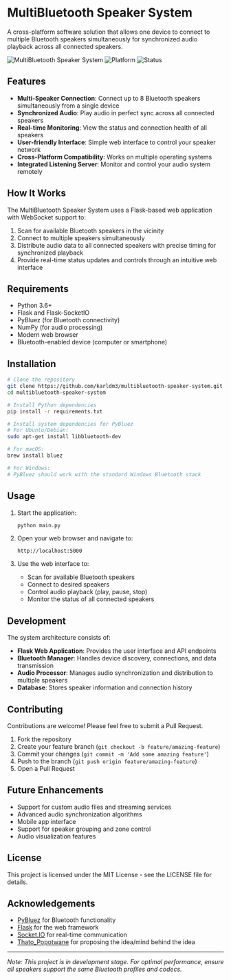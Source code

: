 # MultiBluetooth Speaker System

A cross-platform software solution that allows one device to connect to multiple Bluetooth speakers simultaneously for synchronized audio playback across all connected speakers.

![MultiBluetooth Speaker System](https://img.shields.io/badge/Multiple-Speakers-blue) ![Platform](https://img.shields.io/badge/Platform-Cross--Platform-green) ![Status](https://img.shields.io/badge/Status-Development-yellow)

## Features

- **Multi-Speaker Connection**: Connect up to 8 Bluetooth speakers simultaneously from a single device
- **Synchronized Audio**: Play audio in perfect sync across all connected speakers
- **Real-time Monitoring**: View the status and connection health of all speakers
- **User-friendly Interface**: Simple web interface to control your speaker network
- **Cross-Platform Compatibility**: Works on multiple operating systems
- **Integrated Listening Server**: Monitor and control your audio system remotely

## How It Works

The MultiBluetooth Speaker System uses a Flask-based web application with WebSocket support to:

1. Scan for available Bluetooth speakers in the vicinity
2. Connect to multiple speakers simultaneously
3. Distribute audio data to all connected speakers with precise timing for synchronized playback
4. Provide real-time status updates and controls through an intuitive web interface

## Requirements

- Python 3.6+
- Flask and Flask-SocketIO
- PyBluez (for Bluetooth connectivity)
- NumPy (for audio processing)
- Modern web browser
- Bluetooth-enabled device (computer or smartphone)

## Installation

```bash
# Clone the repository
git clone https://github.com/karldm3/multibluetooth-speaker-system.git
cd multibluetooth-speaker-system

# Install Python dependencies
pip install -r requirements.txt

# Install system dependencies for PyBluez
# For Ubuntu/Debian:
sudo apt-get install libbluetooth-dev

# For macOS:
brew install bluez

# For Windows:
# PyBluez should work with the standard Windows Bluetooth stack
```

## Usage

1. Start the application:
   ```bash
   python main.py
   ```

2. Open your web browser and navigate to:
   ```
   http://localhost:5000
   ```

3. Use the web interface to:
   - Scan for available Bluetooth speakers
   - Connect to desired speakers
   - Control audio playback (play, pause, stop)
   - Monitor the status of all connected speakers

## Development

The system architecture consists of:

- **Flask Web Application**: Provides the user interface and API endpoints
- **Bluetooth Manager**: Handles device discovery, connections, and data transmission
- **Audio Processor**: Manages audio synchronization and distribution to multiple speakers
- **Database**: Stores speaker information and connection history

## Contributing

Contributions are welcome! Please feel free to submit a Pull Request.

1. Fork the repository
2. Create your feature branch (`git checkout -b feature/amazing-feature`)
3. Commit your changes (`git commit -m 'Add some amazing feature'`)
4. Push to the branch (`git push origin feature/amazing-feature`)
5. Open a Pull Request

## Future Enhancements

- Support for custom audio files and streaming services
- Advanced audio synchronization algorithms
- Mobile app interface
- Support for speaker grouping and zone control
- Audio visualization features

## License

This project is licensed under the MIT License - see the LICENSE file for details.

## Acknowledgements

- [PyBluez](https://github.com/pybluez/pybluez) for Bluetooth functionality
- [Flask](https://flask.palletsprojects.com/) for the web framework
- [Socket.IO](https://socket.io/) for real-time communication
- [Thato_Popotwane](https://www.facebook.com/share/18nf8vSm2e/?mibextid=wwXIfr) for proposing the idea/mind behind the idea
---

*Note: This project is in development stage. For optimal performance, ensure all speakers support the same Bluetooth profiles and codecs.*
